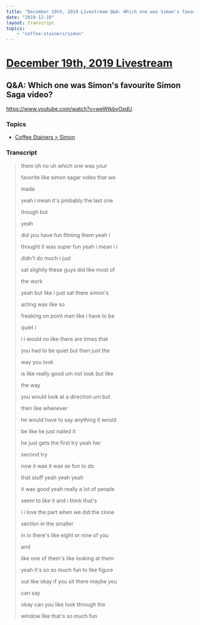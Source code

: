 ```yaml
---
title: "December 19th, 2019 Livestream Q&A: Which one was Simon's favourite Simon Saga video?"
date: "2019-12-19"
layout: transcript
topics:
    - "coffee-stainers/simon"
---
```

# [December 19th, 2019 Livestream](../2019-12-19.md)
## Q&A: Which one was Simon's favourite Simon Saga video?
https://www.youtube.com/watch?v=weWtkbvOxdU

### Topics
* [Coffee Stainers > Simon](../topics/coffee-stainers/simon.md)

### Transcript

> them oh no uh which one was your
> 
> favorite like simon sagar video that we
> 
> made
> 
> yeah i mean it's probably the last one
> 
> though but
> 
> yeah
> 
> did you have fun filming them yeah i
> 
> thought it was super fun yeah i mean i i
> 
> didn't do much i just
> 
> sat slightly these guys did like most of
> 
> the work
> 
> yeah but like i just sat there simon's
> 
> acting was like so
> 
> freaking on point man like i have to be
> 
> quiet i
> 
> i i would no like there are times that
> 
> you had to be quiet but then just the
> 
> way you look
> 
> is like really good um not look but like
> 
> the way
> 
> you would look at a direction um but
> 
> then like whenever
> 
> he would have to say anything it would
> 
> be like he just nailed it
> 
> he just gets the first try yeah her
> 
> second try
> 
> now it was it was so fun to do
> 
> that stuff yeah yeah yeah
> 
> it was good yeah really a lot of people
> 
> seem to like it and i think that's
> 
> i i love the part when we did the clone
> 
> section in the smaller
> 
> in in there's like eight or nine of you
> 
> and
> 
> like one of them's like looking at them
> 
> yeah it's so so much fun to like figure
> 
> out like okay if you sit there maybe you
> 
> can say
> 
> okay can you like look through the
> 
> window like that's so much fun
> 
